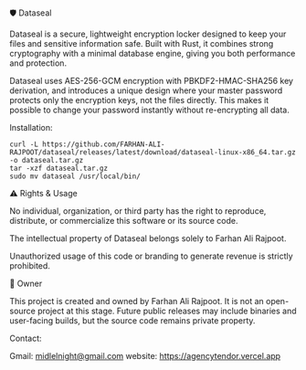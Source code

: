 🛡️ Dataseal

Dataseal is a secure, lightweight encryption locker designed to keep your files and sensitive information safe.
Built with Rust, it combines strong cryptography with a minimal database engine, giving you both performance and protection.

Dataseal uses AES-256-GCM encryption with PBKDF2-HMAC-SHA256 key derivation, and introduces a unique design where your master password protects only the encryption keys, not the files directly. This makes it possible to change your password instantly without re-encrypting all data.


Installation: 

    curl -L https://github.com/FARHAN-ALI-RAJPOOT/dataseal/releases/latest/download/dataseal-linux-x86_64.tar.gz -o dataseal.tar.gz
    tar -xzf dataseal.tar.gz
    sudo mv dataseal /usr/local/bin/


⚠️ Rights & Usage

No individual, organization, or third party has the right to reproduce, distribute, or commercialize this software or its source code.

The intellectual property of Dataseal belongs solely to Farhan Ali Rajpoot.

Unauthorized usage of this code or branding to generate revenue is strictly prohibited.


👤 Owner

This project is created and owned by Farhan Ali Rajpoot.
It is not an open-source project at this stage. Future public releases may include binaries and user-facing builds, but the source code remains private property.

Contact:

Gmail: midlelnight@gmail.com
website: https://agencytendor.vercel.app



